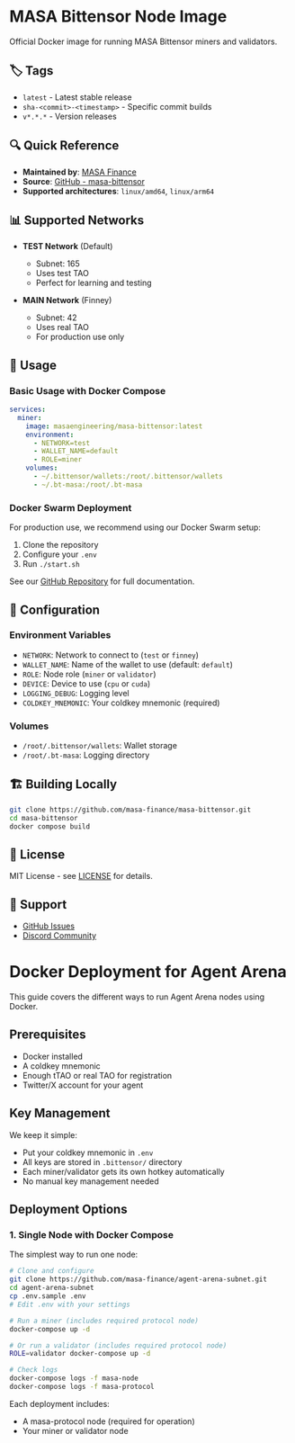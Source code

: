 # MASA Bittensor Node Image

Official Docker image for running MASA Bittensor miners and validators.

## 🏷️ Tags

- `latest` - Latest stable release
- `sha-<commit>-<timestamp>` - Specific commit builds
- `v*.*.*` - Version releases

## 🔍 Quick Reference

- **Maintained by**: [MASA Finance](https://github.com/masa-finance)
- **Source**: [GitHub - masa-bittensor](https://github.com/masa-finance/masa-bittensor)
- **Supported architectures**: `linux/amd64`, `linux/arm64`

## 📊 Supported Networks

- **TEST Network** (Default)
  - Subnet: 165
  - Uses test TAO
  - Perfect for learning and testing
  
- **MAIN Network** (Finney)
  - Subnet: 42
  - Uses real TAO
  - For production use only

## 🚀 Usage

### Basic Usage with Docker Compose

```yaml
services:
  miner:
    image: masaengineering/masa-bittensor:latest
    environment:
      - NETWORK=test
      - WALLET_NAME=default
      - ROLE=miner
    volumes:
      - ~/.bittensor/wallets:/root/.bittensor/wallets
      - ~/.bt-masa:/root/.bt-masa
```

### Docker Swarm Deployment

For production use, we recommend using our Docker Swarm setup:
1. Clone the repository
2. Configure your `.env`
3. Run `./start.sh`

See our [GitHub Repository](https://github.com/masa-finance/masa-bittensor) for full documentation.

## 🔧 Configuration

### Environment Variables

- `NETWORK`: Network to connect to (`test` or `finney`)
- `WALLET_NAME`: Name of the wallet to use (default: `default`)
- `ROLE`: Node role (`miner` or `validator`)
- `DEVICE`: Device to use (`cpu` or `cuda`)
- `LOGGING_DEBUG`: Logging level
- `COLDKEY_MNEMONIC`: Your coldkey mnemonic (required)

### Volumes

- `/root/.bittensor/wallets`: Wallet storage
- `/root/.bt-masa`: Logging directory

## 🏗️ Building Locally

```bash
git clone https://github.com/masa-finance/masa-bittensor.git
cd masa-bittensor
docker compose build
```

## 📝 License

MIT License - see [LICENSE](https://github.com/masa-finance/masa-bittensor/blob/main/LICENSE) for details.

## 🤝 Support

- [GitHub Issues](https://github.com/masa-finance/masa-bittensor/issues)
- [Discord Community](https://discord.gg/masa)

# Docker Deployment for Agent Arena

This guide covers the different ways to run Agent Arena nodes using Docker.

## Prerequisites

- Docker installed
- A coldkey mnemonic
- Enough tTAO or real TAO for registration
- Twitter/X account for your agent

## Key Management

We keep it simple:
- Put your coldkey mnemonic in `.env`
- All keys are stored in `.bittensor/` directory
- Each miner/validator gets its own hotkey automatically
- No manual key management needed

## Deployment Options

### 1. Single Node with Docker Compose
The simplest way to run one node:

```bash
# Clone and configure
git clone https://github.com/masa-finance/agent-arena-subnet.git
cd agent-arena-subnet
cp .env.sample .env
# Edit .env with your settings

# Run a miner (includes required protocol node)
docker-compose up -d

# Or run a validator (includes required protocol node)
ROLE=validator docker-compose up -d

# Check logs
docker-compose logs -f masa-node
docker-compose logs -f masa-protocol
```

Each deployment includes:
- A masa-protocol node (required for operation)
- Your miner or validator node 